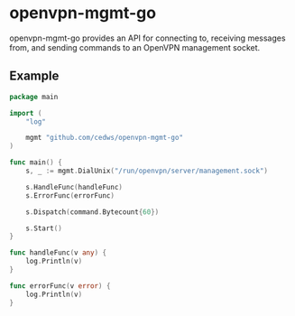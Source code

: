 # openvpn-mgmt-go
openvpn-mgmt-go provides an API for connecting to, receiving messages from, and sending commands to an OpenVPN management socket.

## Example
```go
package main

import (
	"log"

	mgmt "github.com/cedws/openvpn-mgmt-go"
)

func main() {
	s, _ := mgmt.DialUnix("/run/openvpn/server/management.sock")

	s.HandleFunc(handleFunc)
	s.ErrorFunc(errorFunc)

    s.Dispatch(command.Bytecount{60})

	s.Start()
}

func handleFunc(v any) {
	log.Println(v)
}

func errorFunc(v error) {
	log.Println(v)
}
```
